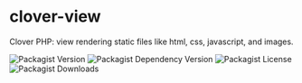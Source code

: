 # clover-view
Clover PHP: view rendering static files like html, css, javascript, and images.


![Packagist Version](https://img.shields.io/packagist/v/cloverphp/view?style=flat&logo=composer&logoColor=%23fff)
![Packagist Dependency Version](https://img.shields.io/packagist/dependency-v/cloverphp/view/php?style=flat&logo=php&logoColor=blue&label=PHP&color=blue)
![Packagist License](https://img.shields.io/packagist/l/cloverphp/view?style=flat&label=License&color=blue)
![Packagist Downloads](https://img.shields.io/packagist/dt/cloverphp/view?style=flat&logo=packagist&label=Downloads&color=blue)
